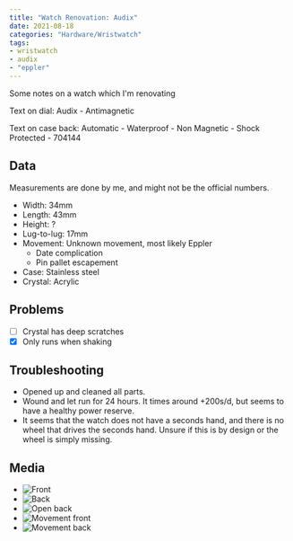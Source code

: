 ```yaml
---
title: "Watch Renovation: Audix"
date: 2021-08-18
categories: "Hardware/Wristwatch"
tags:
- wristwatch
- audix
- "eppler"
---
```


Some notes on a watch which I'm renovating

Text on dial: Audix - Antimagnetic

Text on case back: Automatic - Waterproof - Non Magnetic - Shock Protected - 704144

## Data

Measurements are done by me, and might not be the official numbers.

* Width: 34mm
* Length: 43mm
* Height: ?
* Lug-to-lug: 17mm
* Movement: Unknown movement, most likely Eppler
  - Date complication
  - Pin pallet escapement
* Case: Stainless steel
* Crystal: Acrylic

## Problems

- [ ] Crystal has deep scratches
- [x] Only runs when shaking

## Troubleshooting

* Opened up and cleaned all parts.
* Wound and let run for 24 hours. It times around +200s/d, but seems to have a healthy power reserve.
* It seems that the watch does not have a seconds hand, and there is no wheel that drives the seconds hand. Unsure if this is by design or the wheel is simply missing.

## Media
* ![Front](https://i.imgur.com/dTsgGhC.jpg)
* ![Back](https://i.imgur.com/yTzth6I.jpg)
* ![Open back](https://i.imgur.com/gAYlgKm.jpg)
* ![Movement front](https://i.imgur.com/72bcxsa.jpg)
* ![Movement back](https://i.imgur.com/gkRMSIP.jpg)
